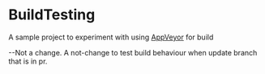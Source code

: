 # BuildTesting
A sample project to experiment with using [AppVeyor](https://ci.appveyor.com/) for build


--Not a change.
A not-change to test build behaviour when update branch that is in pr.